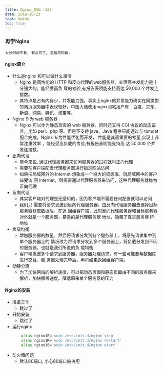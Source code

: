 ```yaml
---
title: Nginx_基础 (13)
date: 2019-10-23
tags: Nginx
toc: true
---
```


### 再学Nginx
    太长时间不看, 有点忘了, 温故而知新.

<!-- more -->

#### nginx简介
- 什么是nginx 和可以做什么事情<div id="id1"></div>
    * Nginx 是高性能的 HTTP 和反向代理的web服务器，处理高并发能力是十分强大的，能经受高负 载的考验,有报告表明能支持高达 50,000 个并发连接数。
    * 其特点是占有内存少，并发能力强，事实上nginx的并发能力确实在同类型的网页服务器中表现较好，中国大陆使用nginx网站用户有：百度、京东、新浪、网易、腾讯、淘宝等。
- Nginx 作为 web 服务器<div id="id2"></div>
    * Nginx 可以作为静态页面的 web 服务器，同时还支持 CGI 协议的动态语言，比如 perl、php 等。但是不支持 java。Java 程序只能通过与 tomcat 配合完成。Nginx 专为性能优化而开发， 性能是其最重要的考量,实现上非常注重效率 ，能经受高负载的考验,有报告表明能支持高 达 50,000 个并发连接数。
- 正向代理<div id="id3"></div>
    * 简单来说, 通过代理服务器来访问服务器的过程就叫正向代理
    * 需要在客户端配置代理服务器进行指定网站访问
    * 如果把局域网外的 Internet 想象成一个巨大的资源库，则局域网中的客户端要访 问 Internet，则需要通过代理服务器来访问，这种代理服务就称为正向代理
- 反向代理<div id="id4"></div>
    * 其实客户端对代理是无感知的，因为客户端不需要任何配置就可以访问
    * 我们只 需要将请求发送到反向代理服务器，由反向代理服务器去选择目标服务器获取数据后，在返 回给客户端，此时反向代理服务器和目标服务器对外就是一个服务器，暴露的是代理服务器 地址，隐藏了真实服务器 IP 地址
- 负载均衡<div id="id5"></div>
    * 增加服务器的数量，然后将请求分发到各个服务器上，将原先请求集中到单个服务器上的 情况改为将请求分发到多个服务器上，将负载分发到不同的服务器，也就是我们所说的负 载均衡
    * 客户端发送多个请求到服务器，服务器处理请求，有一些可能要与数据库进行交互，服 务器处理完毕后，再将结果返回给客户端。
- 动静分离<div id="id6"></div>
    * 为了加快网站的解析速度，可以把动态页面和静态页面由不同的服务器来解析，加快解析速度。降低原来单个服务器的压力

#### Nginx的安装
- 准备工作<div id="id7"></div>
    * 跳过了
- 开始安装<div id="id8"></div>
    * 跳过了
- 运行nginx<div id="id9"></div>
    ```bash
        alias nginx1E='sudo /etc/init.d/nginx stop'
        alias nginx1R='sudo /etc/init.d/nginx restart'
        alias nginx1S='sudo /etc/init.d/nginx start'
    ```
- 防火墙问题<div id="id10"></div>
    * 默认80端口, 小心80端口被占用

